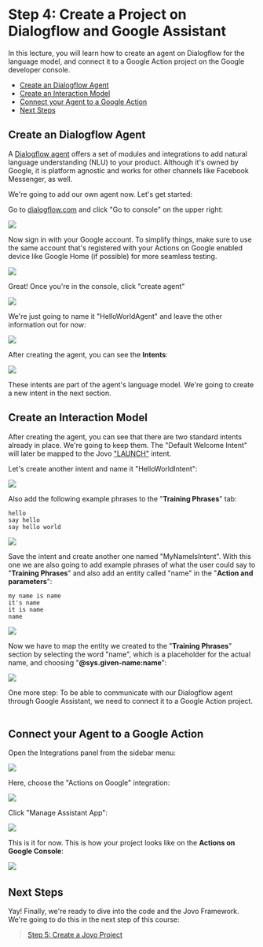 # Step 4: Create a Project on Dialogflow and Google Assistant

In this lecture, you will learn how to create an agent on Dialogflow for the language model, and connect it to a Google Action project on the Google developer console.

* [Create an Dialogflow Agent](#create-an-dialogflow-agent)
* [Create an Interaction Model](#create-an-interaction-model)
* [Connect your Agent to a Google Action](#connect-your-agent-to-a-google-action)
* [Next Steps](#next-steps)

## Create an Dialogflow Agent

A [Dialogflow agent](https://dialogflow.com/docs/agents) offers a set of modules and integrations to add natural language understanding (NLU) to your product. Although it's owned by Google, it is platform agnostic and works for other channels like Facebook Messenger, as well.

We're going to add our own agent now. Let's get started:

Go to [dialogflow.com](https://dialogflow.com/) and click "Go to console" on the upper right:

![](./img/dialogflow_landing_page.png)

Now sign in with your Google account. To simplify things, make sure to use the same account that's registered with your Actions on Google enabled device like Google Home (if possible) for more seamless testing.

![](./img/dialogflow_login_page.png)

Great! Once you're in the console, click "create agent"

![](./img/dialogflow_console_landing_page.png)

We're just going to name it "HelloWorldAgent" and leave the other information out for now:

![](./img/dialogflow_agent_creation.png)

After creating the agent, you can see the **Intents**:

![](./img/dialogflow_agent_intent_page.png)
 
These intents are part of the agent's language model. We're going to create a new intent in the next section.   

## Create an Interaction Model

After creating the agent, you can see that there are two standard intents already in place. We're going to keep them. The "Default Welcome Intent" will later be mapped to the Jovo ["LAUNCH"](https://www.jovo.tech/docs/routing#launch-intent) intent.

Let's create another intent and name it "HelloWorldIntent":

![](./img/dialogflow_helloWorldIntent02.png)

Also add the following example phrases to the "**Training Phrases**" tab:

```text
hello
say hello
say hello world
```

![](./img/dialogflow_helloWorldIntent03.png)

Save the intent and create another one named "MyNameIsIntent". With this one we are also going to add example phrases of what the user could say to "**Training Phrases**" and also add an entity called "name" in the "**Action and parameters**":

```text
my name is name
it's name
it is name
name
```

![](./img/dialogflow_intent_myNameIsIntent.png)

Now we have to map the entity we created to the "**Training Phrases**" section by selecting the word "name", which is a placeholder for the actual name, and choosing "**@sys.given-name:name**":

![](./img/dialogflow_intent_entitiy.png)

One more step: To be able to communicate with our Dialogflow agent through Google Assistant, we need to connect it to a Google Action project.   

## Connect your Agent to a Google Action

Open the Integrations panel from the sidebar menu:

![](./img/dialogflow_integration.png)

Here, choose the "Actions on Google" integration:

![](./img/dialogflow_integration_google.png)

Click "Manage Assistant App":

![](./img/dialogflow_integration_google.png)

This is it for now. This is how your project looks like on the **Actions on Google Console**:

![](./img/google-action-console.jpg)
   
## Next Steps

Yay! Finally, we're ready to dive into the code and the Jovo Framework. We're going to do this in the next step of this course:

> [Step 5: Create a Jovo Project](./step-5-create-jovo-project.md)

<!--[metadata]: { "description": "In this lecture, you will learn how to create an agent on Dialogflow for the language model, and connect it to a Google Action project on the Google developer console.", "author": "jan-koenig" }-->
